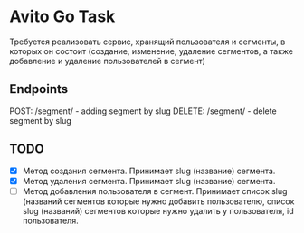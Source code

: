 # Avito Go Task

Требуется реализовать сервис, хранящий пользователя и сегменты, в которых он состоит (создание, изменение, удаление сегментов, а также добавление и удаление пользователей в сегмент)

## Endpoints

POST: /segment/ - adding segment by slug
DELETE: /segment/ - delete segment by slug

## TODO

- [x] Метод создания сегмента. Принимает slug (название) сегмента.
- [x] Метод удаления сегмента. Принимает slug (название) сегмента.
- [ ] Метод добавления пользователя в сегмент. Принимает список slug (названий сегментов которые нужно добавить пользователю, список slug (названий) сегментов которые нужно удалить у пользователя, id пользователя.